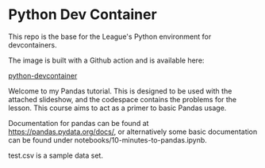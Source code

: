 # Python Dev Container

This repo is the base for the League's Python environment for devcontainers. 

The image is built with a Github action and is available here: 

[python-devcontainer](https://github.com/League-Examples/python-devcontainer/pkgs/container/python-devcontainer)

Welcome to my Pandas tutorial. This is designed to be used with the attached slideshow, and the codespace contains the problems for the lesson. This course aims to act as a primer to basic Pandas usage. 

Documentation for pandas can be found at https://pandas.pydata.org/docs/, or alternatively some basic documentation can be found under notebooks/10-minutes-to-pandas.ipynb.

test.csv is a sample data set. 